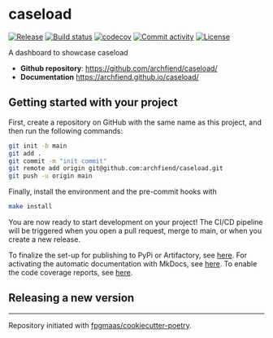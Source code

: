 # caseload

[![Release](https://img.shields.io/github/v/release/archfiend/caseload)](https://img.shields.io/github/v/release/archfiend/caseload)
[![Build status](https://img.shields.io/github/actions/workflow/status/archfiend/caseload/main.yml?branch=main)](https://github.com/archfiend/caseload/actions/workflows/main.yml?query=branch%3Amain)
[![codecov](https://codecov.io/gh/archfiend/caseload/branch/main/graph/badge.svg)](https://codecov.io/gh/archfiend/caseload)
[![Commit activity](https://img.shields.io/github/commit-activity/m/archfiend/caseload)](https://img.shields.io/github/commit-activity/m/archfiend/caseload)
[![License](https://img.shields.io/github/license/archfiend/caseload)](https://img.shields.io/github/license/archfiend/caseload)

A dashboard to showcase caseload

- **Github repository**: <https://github.com/archfiend/caseload/>
- **Documentation** <https://archfiend.github.io/caseload/>

## Getting started with your project

First, create a repository on GitHub with the same name as this project, and then run the following commands:

```bash
git init -b main
git add .
git commit -m "init commit"
git remote add origin git@github.com:archfiend/caseload.git
git push -u origin main
```

Finally, install the environment and the pre-commit hooks with

```bash
make install
```

You are now ready to start development on your project!
The CI/CD pipeline will be triggered when you open a pull request, merge to main, or when you create a new release.

To finalize the set-up for publishing to PyPi or Artifactory, see [here](https://fpgmaas.github.io/cookiecutter-poetry/features/publishing/#set-up-for-pypi).
For activating the automatic documentation with MkDocs, see [here](https://fpgmaas.github.io/cookiecutter-poetry/features/mkdocs/#enabling-the-documentation-on-github).
To enable the code coverage reports, see [here](https://fpgmaas.github.io/cookiecutter-poetry/features/codecov/).

## Releasing a new version



---

Repository initiated with [fpgmaas/cookiecutter-poetry](https://github.com/fpgmaas/cookiecutter-poetry).
